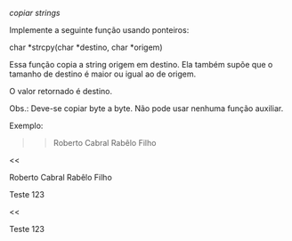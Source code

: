 *copiar strings*

Implemente a seguinte função usando ponteiros:

char *strcpy(char *destino, char *origem)

Essa função copia a string origem em destino. Ela também supõe que o tamanho de destino é maior ou igual ao de origem. 

O valor retornado é destino.

Obs.: Deve-se copiar byte a byte. Não pode usar nenhuma função auxiliar.

Exemplo:

>>Roberto Cabral Rabêlo Filho

<<

Roberto Cabral Rabêlo Filho

>>

Teste 123

<<

Teste 123
